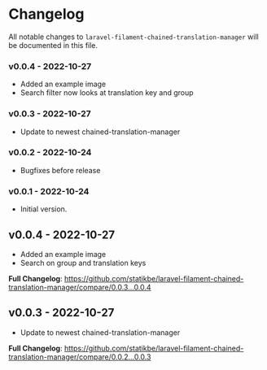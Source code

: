 # Changelog

All notable changes to `laravel-filament-chained-translation-manager` will be documented in this file.

### v0.0.4 - 2022-10-27

- Added an example image
- Search filter now looks at translation key and group

### v0.0.3 - 2022-10-27

- Update to newest chained-translation-manager

### v0.0.2 - 2022-10-24

- Bugfixes before release

### v0.0.1 - 2022-10-24

- Initial version.

## v0.0.4 - 2022-10-27

- Added an example image
- Search on group and translation keys

**Full Changelog**: https://github.com/statikbe/laravel-filament-chained-translation-manager/compare/0.0.3...0.0.4

## v0.0.3 - 2022-10-27

- Update to newest chained-translation-manager

**Full Changelog**: https://github.com/statikbe/laravel-filament-chained-translation-manager/compare/0.0.2...0.0.3
